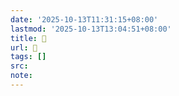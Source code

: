 ```yaml
---
date: '2025-10-13T11:31:15+08:00'
lastmod: '2025-10-13T13:04:51+08:00'
title: 󰨲
url: 󰨲
tags: []
src:
note:
---
```

